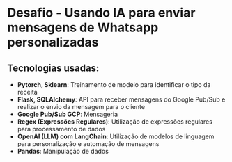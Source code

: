 # Desafio - Usando IA para enviar mensagens de Whatsapp personalizadas

## Tecnologias usadas:

- **Pytorch, Sklearn**: Treinamento de modelo para identificar o tipo da receita
- **Flask, SQLAlchemy**: API para receber mensagens do Google Pub/Sub e realizar o envio da mensagem para o cliente
- **Google Pub/Sub GCP**: Mensageria
- **Regex (Expressões Regulares)**: Utilização de expressões regulares para processamento de dados
- **OpenAI (LLM) com LangChain**: Utilização de modelos de linguagem para personalização e automação de mensagens
- **Pandas**: Manipulação de dados

